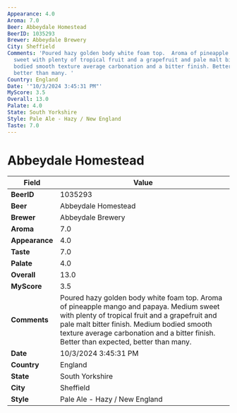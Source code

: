```yaml
---
Appearance: 4.0
Aroma: 7.0
Beer: Abbeydale Homestead
BeerID: 1035293
Brewer: Abbeydale Brewery
City: Sheffield
Comments: 'Poured hazy golden body white foam top.  Aroma of pineapple mango and papaya.  Medium
  sweet with plenty of tropical fruit and a grapefruit and pale malt bitter finish.  Medium
  bodied smooth texture average carbonation and a bitter finish. Better than expected,
  better than many. '
Country: England
Date: '"10/3/2024 3:45:31 PM"'
MyScore: 3.5
Overall: 13.0
Palate: 4.0
State: South Yorkshire
Style: Pale Ale - Hazy / New England
Taste: 7.0
---
```


# Abbeydale Homestead

| Field         | Value |
|---------------|-------|
| **BeerID** | 1035293 |
| **Beer** | Abbeydale Homestead |
| **Brewer** | Abbeydale Brewery |
| **Aroma** | 7.0 |
| **Appearance** | 4.0 |
| **Taste** | 7.0 |
| **Palate** | 4.0 |
| **Overall** | 13.0 |
| **MyScore** | 3.5 |
| **Comments** | Poured hazy golden body white foam top.  Aroma of pineapple mango and papaya.  Medium sweet with plenty of tropical fruit and a grapefruit and pale malt bitter finish.  Medium bodied smooth texture average carbonation and a bitter finish. Better than expected, better than many.  |
| **Date** | 10/3/2024 3:45:31 PM |
| **Country** | England |
| **State** | South Yorkshire |
| **City** | Sheffield |
| **Style** | Pale Ale - Hazy / New England |
